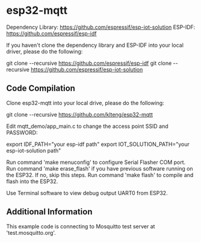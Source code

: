 # esp32-mqtt

Dependency Library: https://github.com/espressif/esp-iot-solution
ESP-IDF: https://github.com/espressif/esp-idf

If you haven't clone the dependency library and ESP-IDF into your local driver, please do the following:

git clone --recursive https://github.com/espressif/esp-idf
git clone --recursive https://github.com/espressif/esp-iot-solution


## Code Compilation

Clone esp32-mqtt into your local drive, please do the following:

git clone --recursive https://github.com/klteng/esp32-mqtt

Edit mqtt_demo/app_main.c to change the access point SSID and PASSWORD:
 
export IDF_PATH="your esp-idf path"
export IOT_SOLUTION_PATH="your esp-iot-solution path"

Run command 'make menuconfig' to configure Serial Flasher COM port.  
Run command 'make erase_flash' if you have previous software running on the ESP32.  If no, skip this steps.
Run command 'make flash' to compile and flash into the ESP32.

Use Terminal software to view debug output UART0 from ESP32.  


## Additional Information

This example code is connecting to Mosquitto test server at 'test.mosquitto.org'.  


